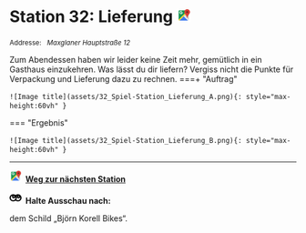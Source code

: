 # Station 32: Lieferung  <a href="https://www.google.com/maps/dir/?api=1&travelmode=walking&destination=47.7964293,13.0242518"><img src="https://github.com/kipppunkte/kipppunkte/raw/gh-pages/assets/google-maps.svg" width="24" height="24"></a>

<small>Addresse:<em style="margin-left: 10px">Maxglaner Hauptstraße 12</em></small>



Zum Abendessen haben wir leider keine Zeit mehr, gemütlich in ein Gasthaus einzukehren. Was lässt du dir liefern? Vergiss nicht die Punkte für Verpackung und Lieferung dazu zu rechnen. 
===+ "Auftrag"

    ![Image title](assets/32_Spiel-Station_Lieferung_A.png){: style="max-height:60vh" }


=== "Ergebnis"

    ![Image title](assets/32_Spiel-Station_Lieferung_B.png){: style="max-height:60vh" }





____

<a href="https://www.google.com/maps/dir/?api=1&travelmode=walking&destination=47.7964797,13.0240265"><img src="https://github.com/kipppunkte/kipppunkte/raw/gh-pages/assets/google-maps.svg" style="height: 1.5em;margin-right: 0.5em"></a>**[Weg zur nächsten Station](https://www.google.com/maps/dir/?api=1&travelmode=walking&destination=47.7964797,13.0240265)**



<img src="https://github.com/kipppunkte/kipppunkte/raw/gh-pages/assets/eyes.svg" style="height: 1.5em;background: white;margin-right: 0.5em">**Halte Ausschau nach:**

dem Schild „Björn Korell Bikes“.